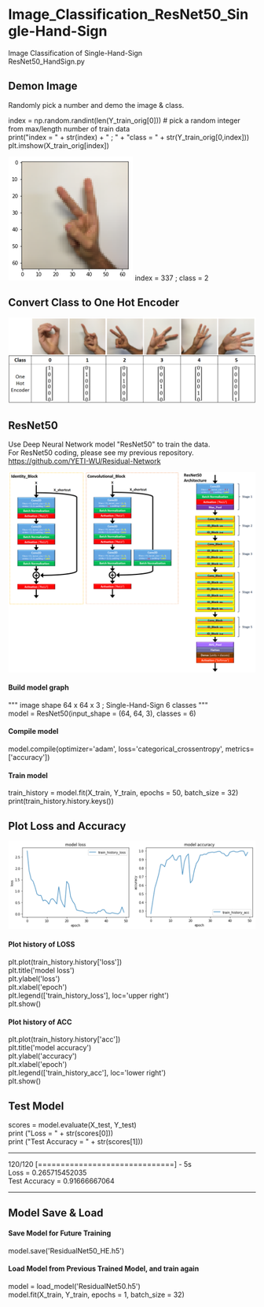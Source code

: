 # Image_Classification_ResNet50_Single-Hand-Sign
Image Classification of Single-Hand-Sign  
ResNet50_HandSign.py  
  
## Demon Image  
Randomly pick a number and demo the image & class. 
  
index = np.random.randint(len(Y_train_orig[0])) # pick a random integer from max/length number of train data  
print("index = " + str(index) + " ; " + "class = " + str(Y_train_orig[0,index]))  
plt.imshow(X_train_orig[index])  
  
![](images/DemoIamge_index337class2.png)
index = 337 ; class = 2 
  
  
## Convert Class to One Hot Encoder  
![](images/sign_class.png)  
  
  
## ResNet50  
Use Deep Neural Network model "ResNet50" to train the data.  
For ResNet50 coding, please see my previous repository.  
https://github.com/YETI-WU/Residual-Network  
  
![](images/identity_convolutional_blocks_ResNets50_Architecture.png)  
  
#### Build model graph  
""" image shape 64 x 64 x 3 ; Single-Hand-Sign 6 classes """  
model = ResNet50(input_shape = (64, 64, 3), classes = 6)  
  
#### Compile model  
model.compile(optimizer='adam', loss='categorical_crossentropy', metrics=['accuracy'])  
  
#### Train model 
train_history = model.fit(X_train, Y_train, epochs = 50, batch_size = 32)  
print(train_history.history.keys())  
  
  
## Plot Loss and Accuracy 
![](images/Plot_LOSS_ACC.png)  
#### Plot history of LOSS  
plt.plot(train_history.history['loss'])  
plt.title('model loss')  
plt.ylabel('loss')  
plt.xlabel('epoch')  
plt.legend(['train_history_loss'], loc='upper right')  
plt.show()  

#### Plot history of ACC
plt.plot(train_history.history['acc'])  
plt.title('model accuracy')  
plt.ylabel('accuracy')  
plt.xlabel('epoch')  
plt.legend(['train_history_acc'], loc='lower right')  
plt.show()  

  
  
## Test Model
scores = model.evaluate(X_test, Y_test)  
print ("Loss = " + str(scores[0]))  
print ("Test Accuracy = " + str(scores[1]))  
- - - - - - - - - - - - - - - - - - - - - - - - - - - - - - - - - - - - - - - - - - - - - - - - - - 
120/120 [==============================] - 5s     
Loss = 0.265715452035  
Test Accuracy = 0.91666667064  
- - - - - - - - - - - - - - - - - - - - - - - - - - - - - - - - - - - - - - - - - - - - - - - - - - 
  
## Model Save & Load
#### Save Model for Future Training  
model.save('ResidualNet50_HE.h5')  
  
#### Load Model from Previous Trained Model, and train again  
model = load_model('ResidualNet50.h5')  
model.fit(X_train, Y_train, epochs = 1, batch_size = 32)  
  
  
  
